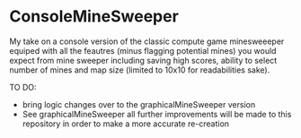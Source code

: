 # ConsoleMineSweeper
My take on a console version of the classic compute game minesweeeper equiped with all the feautres (minus flagging potential mines) you would expect from mine sweeper including saving high scores, ability to select number of mines and map size (limited to 10x10 for readabilities sake).

TO DO: 
- bring logic changes over to the graphicalMineSweeper version
- See graphicalMineSweeper all further improvements will be made to this repository in order to make a more accurate re-creation
